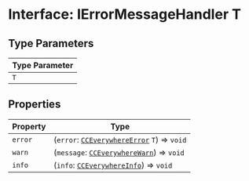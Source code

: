 # Interface: IErrorMessageHandler T

## Type Parameters

| Type Parameter |
| -------------- |
| `T`            |

## Properties

| Property | Type                                                                                                              |
| -------- | ----------------------------------------------------------------------------------------------------------------- |
| `error`  | (`error`: [`CCEverywhereError`](../../CCEverywhereError/classes/cc-everywhere-error.md) `T`) => `void`          |
| `warn`   | (`message`: [`CCEverywhereWarn`](../../CCEverywhereError.types/interfaces/cc-everywhere-warn/index.md)) => `void` |
| `info`   | (`info`: [`CCEverywhereInfo`](../../CCEverywhereError.types/interfaces/cc-everywhere-info/index.md)) => `void`    |
